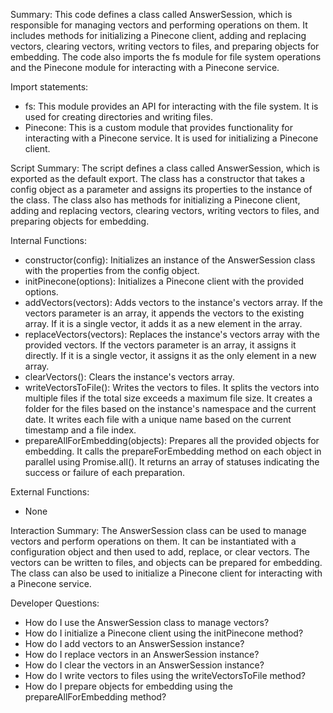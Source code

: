 Summary:
This code defines a class called AnswerSession, which is responsible for managing vectors and performing operations on them. It includes methods for initializing a Pinecone client, adding and replacing vectors, clearing vectors, writing vectors to files, and preparing objects for embedding. The code also imports the fs module for file system operations and the Pinecone module for interacting with a Pinecone service.

Import statements:
- fs: This module provides an API for interacting with the file system. It is used for creating directories and writing files.
- Pinecone: This is a custom module that provides functionality for interacting with a Pinecone service. It is used for initializing a Pinecone client.

Script Summary:
The script defines a class called AnswerSession, which is exported as the default export. The class has a constructor that takes a config object as a parameter and assigns its properties to the instance of the class. The class also has methods for initializing a Pinecone client, adding and replacing vectors, clearing vectors, writing vectors to files, and preparing objects for embedding.

Internal Functions:
- constructor(config): Initializes an instance of the AnswerSession class with the properties from the config object.
- initPinecone(options): Initializes a Pinecone client with the provided options.
- addVectors(vectors): Adds vectors to the instance's vectors array. If the vectors parameter is an array, it appends the vectors to the existing array. If it is a single vector, it adds it as a new element in the array.
- replaceVectors(vectors): Replaces the instance's vectors array with the provided vectors. If the vectors parameter is an array, it assigns it directly. If it is a single vector, it assigns it as the only element in a new array.
- clearVectors(): Clears the instance's vectors array.
- writeVectorsToFile(): Writes the vectors to files. It splits the vectors into multiple files if the total size exceeds a maximum file size. It creates a folder for the files based on the instance's namespace and the current date. It writes each file with a unique name based on the current timestamp and a file index.
- prepareAllForEmbedding(objects): Prepares all the provided objects for embedding. It calls the prepareForEmbedding method on each object in parallel using Promise.all(). It returns an array of statuses indicating the success or failure of each preparation.

External Functions:
- None

Interaction Summary:
The AnswerSession class can be used to manage vectors and perform operations on them. It can be instantiated with a configuration object and then used to add, replace, or clear vectors. The vectors can be written to files, and objects can be prepared for embedding. The class can also be used to initialize a Pinecone client for interacting with a Pinecone service.

Developer Questions:
- How do I use the AnswerSession class to manage vectors?
- How do I initialize a Pinecone client using the initPinecone method?
- How do I add vectors to an AnswerSession instance?
- How do I replace vectors in an AnswerSession instance?
- How do I clear the vectors in an AnswerSession instance?
- How do I write vectors to files using the writeVectorsToFile method?
- How do I prepare objects for embedding using the prepareAllForEmbedding method?